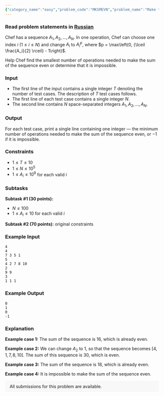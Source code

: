 ```yaml
---
{"category_name":"easy","problem_code":"MKSMEVN","problem_name":"Make the Sum Even","problemComponents":{"constraints":"","constraintsState":false,"subtasks":"","subtasksState":false,"inputFormat":"","inputFormatState":false,"outputFormat":"","outputFormatState":false,"sampleTestCases":{"0":{"id":1,"input":"4\r\n4\r\n7 3 5 1\r\n5\r\n4 2 7 8 10\r\n2\r\n9 9\r\n3\r\n1 1 1","output":"0\r\n1\r\n0\r\n-1","explanation":"**Example case 1:** The sum of the sequence is $16$, which is already even.\r\n\r\n**Example case 2:** We can change $A_2$ to $1$, so that the sequence becomes $[4, 1, 7, 8, 10]$. The sum of this sequence is $30$, which is even.\r\n\r\n**Example case 3:** The sum of the sequence is $18$, which is already even.\r\n\r\n**Example case 4:** It is impossible to make the sum of the sequence even.","isDeleted":false}}},"video_editorial_url":"https://youtu.be/3ANb84O1R6M","languages_supported":{"0":"CPP14","1":"C","2":"JAVA","3":"PYTH 3.6","4":"CPP17","5":"PYTH","6":"PYP3","7":"CS2","8":"ADA","9":"PYPY","10":"TEXT","11":"PAS fpc","12":"NODEJS","13":"RUBY","14":"PHP","15":"GO","16":"HASK","17":"TCL","18":"PERL","19":"SCALA","20":"LUA","21":"kotlin","22":"BASH","23":"JS","24":"LISP sbcl","25":"rust","26":"PAS gpc","27":"BF","28":"CLOJ","29":"R","30":"D","31":"CAML","32":"FORT","33":"ASM","34":"swift","35":"FS","36":"WSPC","37":"LISP clisp","38":"SQL","39":"SCM guile","40":"PERL6","41":"ERL","42":"CLPS","43":"ICK","44":"NICE","45":"PRLG","46":"ICON","47":"COB","48":"SCM chicken","49":"PIKE","50":"SCM qobi","51":"ST","52":"SQLQ","53":"NEM"},"max_timelimit":0.5,"source_sizelimit":50000,"problem_author":"souradeep_adm","problem_tester":"","date_added":"26-03-2021","tags":{"0":"ltime94","1":"simple","2":"souradeep_adm"},"problem_difficulty_level":"Simple","best_tag":"","editorial_url":"https://discuss.codechef.com/problems/MKSMEVN","time":{"view_start_date":1616864402,"submit_start_date":1616864402,"visible_start_date":1616864402,"end_date":1735669800},"is_direct_submittable":false,"problemDiscussURL":"https://discuss.codechef.com/search?q=MKSMEVN","is_proctored":false,"visitedContests":{},"layout":"problem"}
---
```

### Read problem statements in [Russian](https://www.codechef.com/download/translated/LTIME94/russian/MKSMEVN.pdf)

Chef has a sequence $A_1, A_2, \ldots, A_N$. In one operation, Chef can choose one index $i$ ($1 \leq i \leq N$) and change $A_i$ to $A_i^p$, where $p = \max\left(0, {\lceil \frac{A_i}{2} \rceil} - 1\right)$.

Help Chef find the smallest number of operations needed to make the sum of the sequence even or determine that it is impossible.

### Input
- The first line of the input contains a single integer $T$ denoting the number of test cases. The description of $T$ test cases follows.
- The first line of each test case contains a single integer $N$.
- The second line contains $N$ space-separated integers $A_1, A_2, \ldots, A_N$.

### Output
For each test case, print a single line containing one integer — the minimum number of operations needed to make the sum of the sequence even, or $-1$ if it is impossible.

### Constraints
- $1 \leq T \leq 10$
- $1 \leq N \leq 10^5$
- $1 \leq A_i \leq 10^9$ for each valid $i$

### Subtasks
**Subtask #1 (30 points):**
- $N \leq 100$
- $1 \leq A_i \leq 10$ for each valid $i$

**Subtask #2 (70 points):** original constraints

### Example Input
```
4
4
7 3 5 1
5
4 2 7 8 10
2
9 9
3
1 1 1
```

### Example Output
```
0
1
0
-1
```

### Explanation
**Example case 1:** The sum of the sequence is $16$, which is already even.

**Example case 2:** We can change $A_2$ to $1$, so that the sequence becomes $[4, 1, 7, 8, 10]$. The sum of this sequence is $30$, which is even.

**Example case 3:** The sum of the sequence is $18$, which is already even.

**Example case 4:** It is impossible to make the sum of the sequence even.

<aside style='background: #f8f8f8;padding: 10px 15px;'><div>All submissions for this problem are available.</div></aside>